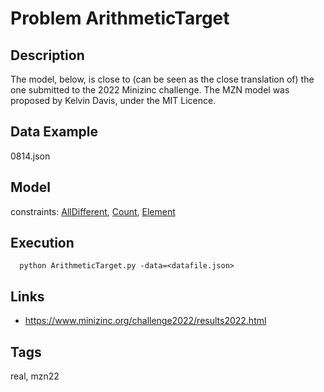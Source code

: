 # Problem ArithmeticTarget
## Description
The model, below, is close to (can be seen as the close translation of) the one submitted to the 2022 Minizinc challenge.
The MZN model was proposed by Kelvin Davis, under the MIT Licence.

## Data Example
  0814.json

## Model
  constraints: [AllDifferent](http://pycsp.org/documentation/constraints/AllDifferent), [Count](http://pycsp.org/documentation/constraints/Count), [Element](http://pycsp.org/documentation/constraints/Element)

## Execution
```
  python ArithmeticTarget.py -data=<datafile.json>
```

## Links
  - https://www.minizinc.org/challenge2022/results2022.html

## Tags
  real, mzn22
